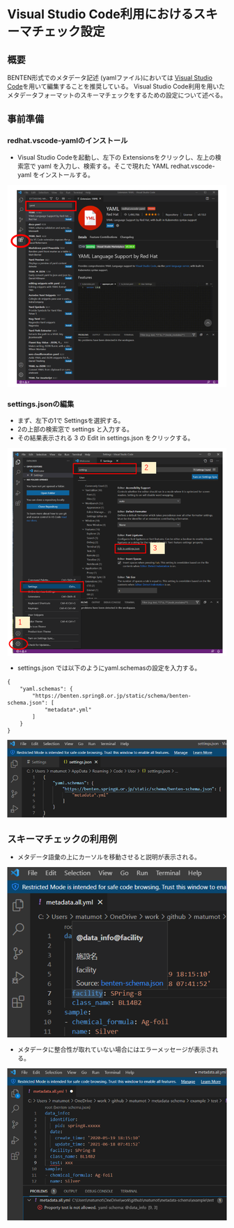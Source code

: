 # Visual Studio Code利用におけるスキーマチェック設定



## 概要

BENTEN形式でのメタデータ記述 (yamlファイル)においては [Visual Studio Code](https://azure.microsoft.com/ja-jp/products/visual-studio-code/)を用いて編集することを推奨している。 Visual Studio Code利用を用いたメタデータフォーマットのスキーマチェックをするための設定について述べる。



## 事前準備

### redhat.vscode-yamlのインストール

* Visual Studio Codeを起動し、左下の Extensionsをクリックし、左上の検索窓で yaml を入力し、検索する。そこで現れた YAML redhat.vscode-yaml をインストールする。

![img](./fig/vscode-0.png)


### settings.jsonの編集

* まず、左下の1で Settingsを選択する。
* 2の上部の検索窓で settings と入力する。
* その結果表示される 3 の Edit in settings.json をクリックする。

![img](./fig/vscode-1.png)

* settings.json では以下のようにyaml.schemasの設定を入力する。

```
{
    "yaml.schemas": {
        "https://benten.spring8.or.jp/static/schema/benten-schema.json": [
            "metadata*.yml"
        ]
    }
}
```

![](./fig/vscode-2.png)



## スキーマチェックの利用例

* メタデータ語彙の上にカーソルを移動させると説明が表示される。

![](./fig/vscode-3.png)



* メタデータに整合性が取れていない場合にはエラーメッセージが表示される。

![](./fig/vscode-4.png)





